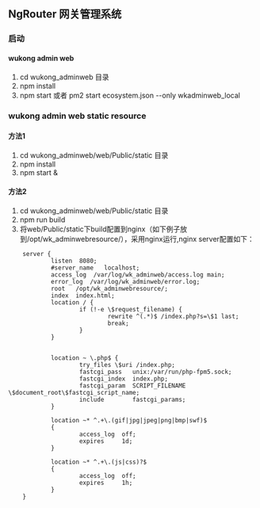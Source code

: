 ## NgRouter 网关管理系统

### 启动

#### wukong admin web 
1. cd wukong_adminweb 目录
2. npm install 
3. npm start 或者 pm2 start ecosystem.json --only wkadminweb_local

### wukong admin web static resource
#### 方法1
1. cd wukong_adminweb/web/Public/static 目录
2. npm install
3. npm start &

#### 方法2
1. cd wukong_adminweb/web/Public/static 目录
2. npm run build
3. 将web/Public/static下build配置到nginx（如下例子放到/opt/wk_adminwebresource/），采用nginx运行,nginx server配置如下：

````
    server {
            listen  8080;
            #server_name   localhost;
            access_log  /var/log/wk_adminweb/access.log main;
            error_log  /var/log/wk_adminweb/error.log;
            root   /opt/wk_adminwebresource/;
            index  index.html;
            location / {
                    if (!-e \$request_filename) {
                            rewrite ^(.*)$ /index.php?s=\$1 last;
                            break;
                    }
            }


            location ~ \.php$ {
                    try_files \$uri /index.php;
                    fastcgi_pass   unix:/var/run/php-fpm5.sock;
                    fastcgi_index  index.php;
                    fastcgi_param  SCRIPT_FILENAME \$document_root\$fastcgi_script_name;
                    include        fastcgi_params;
            }

            location ~* ^.+\.(gif|jpg|jpeg|png|bmp|swf)$
            {
                    access_log  off;
                    expires     1d;
            }

            location ~* ^.+\.(js|css)?$
            {
                    access_log  off;
                    expires     1h;
            }
    }


````
  
